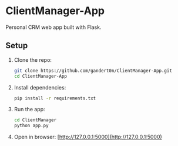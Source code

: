 # ClientManager-App

Personal CRM web app built with Flask.

## Setup

1. Clone the repo:
   ```bash
   git clone https://github.com/gandert0n/ClientManager-App.git
   cd ClientManager-App
   ```

2. Install dependencies:
   ```bash
   pip install -r requirements.txt
   ```

3. Run the app:
   ```bash
   cd ClientManager
   python app.py
   ```

4. Open in browser:
   [http://127.0.0.1:5000](http://127.0.0.1:5000)
